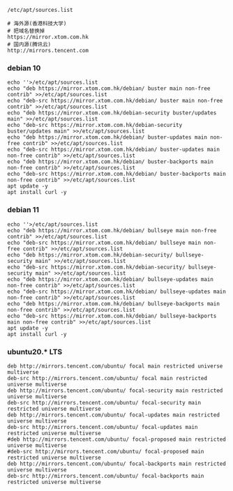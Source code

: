```/etc/apt/sources.list```
```
# 海外源(香港科技大学)
# 把域名替换掉
https://mirror.xtom.com.hk
# 国内源(腾讯云)
http://mirrors.tencent.com
```

### debian 10
```
echo ''>/etc/apt/sources.list
echo "deb https://mirror.xtom.com.hk/debian/ buster main non-free contrib" >>/etc/apt/sources.list
echo "deb-src https://mirror.xtom.com.hk/debian/ buster main non-free contrib" >>/etc/apt/sources.list
echo "deb https://mirror.xtom.com.hk/debian-security buster/updates main" >>/etc/apt/sources.list
echo "deb-src https://mirror.xtom.com.hk/debian-security buster/updates main" >>/etc/apt/sources.list
echo "deb https://mirror.xtom.com.hk/debian/ buster-updates main non-free contrib" >>/etc/apt/sources.list
echo "deb-src https://mirror.xtom.com.hk/debian/ buster-updates main non-free contrib" >>/etc/apt/sources.list
echo "deb https://mirror.xtom.com.hk/debian/ buster-backports main non-free contrib" >>/etc/apt/sources.list
echo "deb-src https://mirror.xtom.com.hk/debian/ buster-backports main non-free contrib" >>/etc/apt/sources.list
apt update -y 
apt install curl -y 
```

### debian 11
```
echo ''>/etc/apt/sources.list
echo "deb https://mirror.xtom.com.hk/debian/ bullseye main non-free contrib" >>/etc/apt/sources.list
echo "deb-src https://mirror.xtom.com.hk/debian/ bullseye main non-free contrib" >>/etc/apt/sources.list
echo "deb https://mirror.xtom.com.hk/debian-security/ bullseye-security main" >>/etc/apt/sources.list
echo "deb-src https://mirror.xtom.com.hk/debian-security/ bullseye-security main" >>/etc/apt/sources.list
echo "deb https://mirror.xtom.com.hk/debian/ bullseye-updates main non-free contrib" >>/etc/apt/sources.list
echo "deb-src https://mirror.xtom.com.hk/debian/ bullseye-updates main non-free contrib" >>/etc/apt/sources.list
echo "deb https://mirror.xtom.com.hk/debian/ bullseye-backports main non-free contrib" >>/etc/apt/sources.list
echo "deb-src https://mirror.xtom.com.hk/debian/ bullseye-backports main non-free contrib" >>/etc/apt/sources.list
apt update -y 
apt install curl -y 
```

### ubuntu20.* LTS
```
deb http://mirrors.tencent.com/ubuntu/ focal main restricted universe multiverse
deb-src http://mirrors.tencent.com/ubuntu/ focal main restricted universe multiverse
deb http://mirrors.tencent.com/ubuntu/ focal-security main restricted universe multiverse
deb-src http://mirrors.tencent.com/ubuntu/ focal-security main restricted universe multiverse
deb http://mirrors.tencent.com/ubuntu/ focal-updates main restricted universe multiverse
deb-src http://mirrors.tencent.com/ubuntu/ focal-updates main restricted universe multiverse
#deb http://mirrors.tencent.com/ubuntu/ focal-proposed main restricted universe multiverse
#deb-src http://mirrors.tencent.com/ubuntu/ focal-proposed main restricted universe multiverse
deb http://mirrors.tencent.com/ubuntu/ focal-backports main restricted universe multiverse
deb-src http://mirrors.tencent.com/ubuntu/ focal-backports main restricted universe multiverse
```
